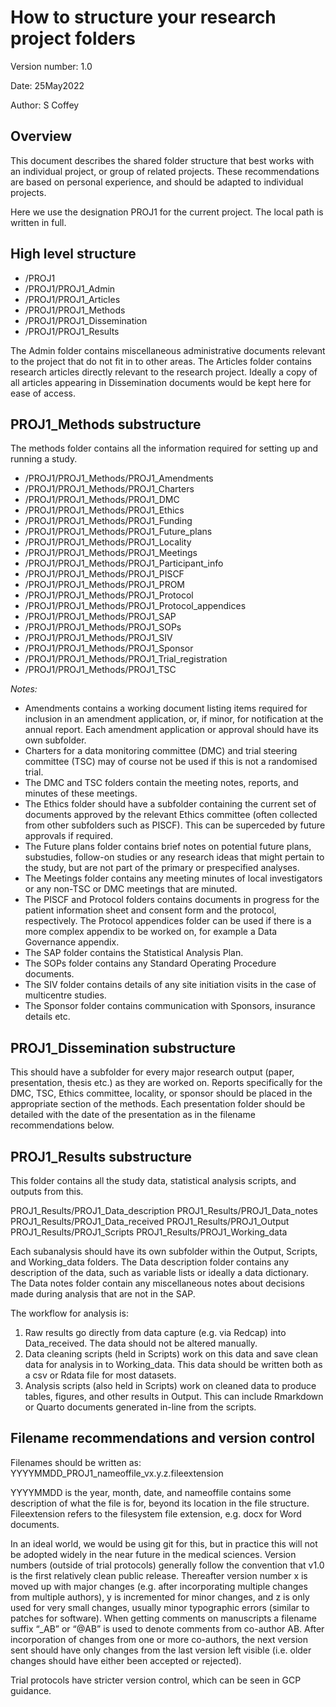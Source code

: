 # How to structure your research project folders

Version number: 1.0

Date: 25May2022

Author: S Coffey

## Overview

This document describes the shared folder structure that best works with an individual project, or group of related projects. These recommendations are based on personal experience, and should be adapted to individual projects.

Here we use the designation PROJ1 for the current project. The local path is written in full.


## High level structure


+ /PROJ1
+ /PROJ1/PROJ1\_Admin
+ /PROJ1/PROJ1\_Articles
+ /PROJ1/PROJ1\_Methods
+ /PROJ1/PROJ1\_Dissemination
+ /PROJ1/PROJ1\_Results

The Admin folder contains miscellaneous administrative documents relevant to the project that do not fit in to other areas. The Articles folder contains research articles directly relevant to the research project. Ideally a copy of all articles appearing in Dissemination documents would be kept here for ease of access.

## PROJ1\_Methods substructure
The methods folder contains all the information required for setting up and running a study.

+ /PROJ1/PROJ1\_Methods/PROJ1\_Amendments
+ /PROJ1/PROJ1\_Methods/PROJ1\_Charters
+ /PROJ1/PROJ1\_Methods/PROJ1\_DMC
+ /PROJ1/PROJ1\_Methods/PROJ1\_Ethics
+ /PROJ1/PROJ1\_Methods/PROJ1\_Funding
+ /PROJ1/PROJ1\_Methods/PROJ1\_Future\_plans
+ /PROJ1/PROJ1\_Methods/PROJ1\_Locality
+ /PROJ1/PROJ1\_Methods/PROJ1\_Meetings
+ /PROJ1/PROJ1\_Methods/PROJ1\_Participant\_info
+ /PROJ1/PROJ1\_Methods/PROJ1\_PISCF
+ /PROJ1/PROJ1\_Methods/PROJ1\_PROM
+ /PROJ1/PROJ1\_Methods/PROJ1\_Protocol
+ /PROJ1/PROJ1\_Methods/PROJ1\_Protocol\_appendices
+ /PROJ1/PROJ1\_Methods/PROJ1\_SAP
+ /PROJ1/PROJ1\_Methods/PROJ1\_SOPs
+ /PROJ1/PROJ1\_Methods/PROJ1\_SIV
+ /PROJ1/PROJ1\_Methods/PROJ1\_Sponsor
+ /PROJ1/PROJ1\_Methods/PROJ1\_Trial\_registration
+ /PROJ1/PROJ1\_Methods/PROJ1\_TSC

_Notes:_ 

+ Amendments contains a working document listing items required for inclusion in an amendment application, or, if minor, for notification at the annual report. Each amendment application or approval should have its own subfolder.
+ Charters for a data monitoring committee (DMC) and trial steering committee (TSC) may of course not be used if this is not a randomised trial.
+ The DMC and TSC folders contain the meeting notes, reports, and minutes of these meetings.
+ The Ethics folder should have a subfolder containing the current set of documents approved by the relevant Ethics committee (often collected from other subfolders such as PISCF). This can be superceded by future approvals if required.
+ The Future plans folder contains brief notes on potential future plans, substudies, follow-on studies or any research ideas that might pertain to the study, but are not part of the primary or prespecified analyses.
+ The Meetings folder contains any meeting minutes of local investigators or any non-TSC or DMC meetings that are minuted.
+ The PISCF and Protocol folders contains documents in progress for the patient information sheet and consent form and the protocol, respectively. The Protocol appendices folder can be used if there is a more complex appendix to be worked on, for example a Data Governance appendix.
+ The SAP folder contains the Statistical Analysis Plan.
+ The SOPs folder contains any Standard Operating Procedure documents.
+ The SIV folder contains details of any site initiation visits in the case of multicentre studies.
+ The Sponsor folder contains communication with Sponsors, insurance details etc.


## PROJ1\_Dissemination substructure
This should have a subfolder for every major research output (paper, presentation, thesis etc.) as they are worked on. Reports specifically for the DMC, TSC, Ethics committee, locality, or sponsor should be placed in the appropriate section of the methods. Each presentation folder should be detailed with the date of the presentation as in the filename recommendations below.

## PROJ1\_Results substructure
This folder contains all the study data, statistical analysis scripts, and outputs from this.

PROJ1\_Results/PROJ1\_Data\_description
PROJ1\_Results/PROJ1\_Data\_notes
PROJ1\_Results/PROJ1\_Data\_received
PROJ1\_Results/PROJ1\_Output
PROJ1\_Results/PROJ1\_Scripts
PROJ1\_Results/PROJ1\_Working\_data

Each subanalysis should have its own subfolder within the Output, Scripts, and Working\_data folders.
The Data description folder contains any description of the data, such as variable lists or ideally a data dictionary. The Data notes folder contain any miscellaneous notes about decisions made during analysis that are not in the SAP.

The workflow for analysis is:

1.	Raw results go directly from data capture (e.g. via Redcap) into Data\_received. The data should not be altered manually.
2.	Data cleaning scripts (held in Scripts) work on this data and save clean data for analysis in to Working\_data. This data should be written both as a csv or Rdata file for most datasets.
3.	Analysis scripts (also held in Scripts) work on cleaned data to produce tables, figures, and other results in Output. This can include Rmarkdown or Quarto documents generated in-line from the scripts.


## Filename recommendations and version control
Filenames should be written as:
YYYYMMDD\_PROJ1\_nameoffile\_vx.y.z.fileextension

YYYYMMDD is the year, month, date, and nameoffile contains some description of what the file is for, beyond its location in the file structure. Fileextension refers to the filesystem file extension, e.g. docx for Word documents.

In an ideal world, we would be using git for this, but in practice this will not be adopted widely in the near future in the medical sciences. Version numbers (outside of trial protocols) generally follow the convention that v1.0 is the first relatively clean public release. Thereafter version number x is moved up with major changes (e.g. after incorporating multiple changes from multiple authors), y is incremented for minor changes, and z is only used for very small changes, usually minor typographic errors (similar to patches for software). When getting comments on manuscripts a filename suffix “\_AB” or “@AB” is used to denote comments from co-author AB. After incorporation of changes from one or more co-authors, the next version sent should have only changes from the last version left visible (i.e. older changes should have either been accepted or rejected). 

Trial protocols have stricter version control, which can be seen in GCP guidance.
